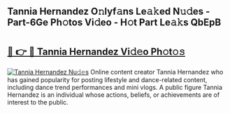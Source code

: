 ## Tannia Hernandez O𝚗lyf𝚊ns Le𝚊𝚔ed N𝚞𝚍es - Part-6Ge Ph𝚘tos Vi𝚍eo - H𝚘t Part Le𝚊𝚔s QbEpB

# <h2><a href="http://hf55wn.feru.top/?c=Tannia+Hernandez">🔗 👉 🔴 Tannia Hernandez Vi𝚍𝚎o Ph𝚘t𝚘𝚜</a></h2>

[![Tannia Hernandez Nu𝚍𝚎s](https://i.imgur.com/0TWrTi3.gif)](http://hf55wn.feru.top/?c=Tannia+Hernandez)
Online content creator Tannia Hernandez who has gained popularity for posting lifestyle and dance-related content, including dance trend performances and mini vlogs. A public figure Tannia Hernandez is an individual whose actions, beliefs, or achievements are of interest to the public. 
